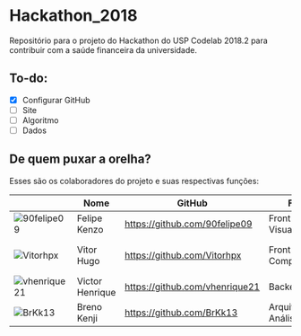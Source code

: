# Hackathon_2018
Repositório para o projeto do Hackathon do USP Codelab 2018.2 para contribuir com a saúde financeira da universidade.

## To-do:
- [X] Configurar GitHub
- [ ] Site
- [ ] Algoritmo
- [ ] Dados

## De quem puxar a orelha?
<p> Esses são os colaboradores do projeto e suas respectivas funções: </p>

| | **Nome** | **GitHub** | **Função** | **Colaborações** |
|-|------|--------|--------|--------|
| ![90felipe09](https://avatars3.githubusercontent.com/u/6313981?s=400&u=0f02852d4e2082f44468e7d0db31e43e334d90f7&v=4) | Felipe Kenzo | https://github.com/90felipe09 | Front-End Visual | - HTML e CSS Visual |
![Vitorhpx](https://avatars1.githubusercontent.com/u/26912764?s=460&v=4) | Vitor Hugo | https://github.com/Vitorhpx | Front-End Comportamental | - Javascript Comportamental dos Gráficos |
![vhenrique21](https://scontent-gru2-2.xx.fbcdn.net/v/t1.0-9/38294509_1754019728050799_2947391276468666368_n.jpg?_nc_cat=100&_nc_ht=scontent-gru2-2.xx&oh=af8e0cba394e435a8edaef71aac40e40&oe=5C701A3E) | Victor Henrique | https://github.com/vhenrique21 | Backend | - Tratamento de Dados |
![BrKk13](https://scontent-gru2-2.xx.fbcdn.net/v/t1.0-9/19437408_233670790480097_5735864241895400093_n.jpg?_nc_cat=103&_nc_ht=scontent-gru2-2.xx&oh=ff4751e4aeb30eb1db98a25135dc1fb2&oe=5C79430A) | Breno Kenji | https://github.com/BrKk13 | Arquiteto de Análise | - Modelo de Análise |
